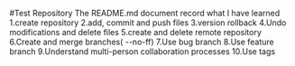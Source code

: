 #Test Repository
The README.md document record what I have learned
1.create repository
2.add, commit and push files
3.version rollback
4.Undo modifications and delete files
5.create and delete remote repository
6.Create and merge branches( --no-ff)
7.Use bug branch
8.Use feature branch
9.Understand multi-person collaboration processes
10.Use tags


